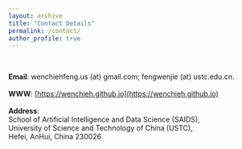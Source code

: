 ```yaml
---
layout: archive
title: "Contact Details"
permalink: /contact/
author_profile: true
---
```


<br>

**Email**: wenchiehfeng.us (at) gmail.com; fengwenjie (at) ustc.edu.cn. <br><br>   <!-- wenjie.feng (at) nus.edu.sg -->
**WWW**: [https://wenchieh.github.io](https://wenchieh.github.io)
<br> <br>
**Address**: <br>
School of Artificial Intelligence and Data Science (SAIDS), <br>
University of Science and Technology of China (USTC), <br>
Hefei, AnHui, China 230026 <br>


<!--
Institute of Data Science, <br>
innovation 4.0, #04-06 <br>
3 Research Link <br>
Singapore 117602 <br>
-->

<!--
CAS Key Lab of Network Data Science and Technology, <br>
Institute of Computing Technology (ICT) <br>
Chinese Academy of Sciences (CAS) <br>
No. 6, Kexueyuan South Road, Zhongguancun, Haidian, Beijing, 100190, China. <br>
-->
